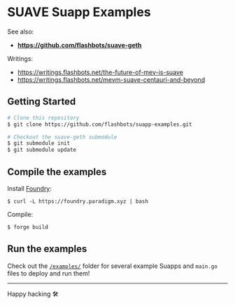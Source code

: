 # SUAVE Suapp Examples

See also:

- **https://github.com/flashbots/suave-geth**

Writings:

- https://writings.flashbots.net/the-future-of-mev-is-suave
- https://writings.flashbots.net/mevm-suave-centauri-and-beyond

## Getting Started

```bash
# Clone this repository
$ git clone https://github.com/flashbots/suapp-examples.git

# Checkout the suave-geth submodule
$ git submodule init
$ git submodule update
```

## Compile the examples

Install [Foundry](https://getfoundry.sh/):

```
$ curl -L https://foundry.paradigm.xyz | bash
```

Compile:

```bash
$ forge build
```

## Run the examples

Check out the [`/examples/`](/examples/) folder for several example Suapps and `main.go` files to deploy and run them!

---

Happy hacking 🛠️

